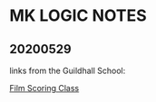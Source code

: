 # MK LOGIC NOTES

## 20200529

links from the Guildhall School:

[Film Scoring Class](https://www.youtube.com/watch?v=_1XkBHT_6Nk)
